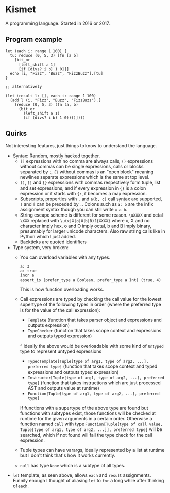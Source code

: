 # Kismet

A programming language. Started in 2016 or 2017.

## Program example

```
let (each i: range 1 100) {
  tu: reduce (0, 5, 3) [fn [a b]
    [bit_or
      [left_shift a 1]
      [if [divs? i b] 1 0]]]
  echo [i, "Fizz", "Buzz", "FizzBuzz"].[tu]
}

;; alternatively

(let (result l: [], each i: range 1 100)
  (add l (i, "Fizz", "Buzz", "FizzBuzz").[
    (reduce (0, 5, 3) (fn (a, b)
      (bit_or
        (left_shift a 1)
        (if (divs? i b) 1 0))))])))
```

## Quirks

Not interesting features, just things to know to understand the language.

* Syntax: Random, mostly hacked together.
  - `[]` expressions with no comma are always calls, `()` expressions without
    commas can be single expressions, calls or blocks separated by `;`,
    `{}` without commas is an "open block" meaning newlines separate expressions
    which is the same at top level.
  - `()`, `[]` and `{}` expressions with commas respectively form tuple, list
    and set expressions, and if every expression in `{}` is a colon expression or
    it starts with `{:`, it becomes a map expression.
  - Subscripts, properties with `.` and `a(b, c)` call syntax are supported,
    `(` and `[` can be preceded by `.`. Colons such as `a: b` are the infix
    assignment syntax though you can still write `= a b`.
  - String escape scheme is different for some reason. `\uXXXX` and octal
    `\XXX` replaced with `\u(x|X|o|O|b|B)?{XXXX}` where x, X and no character
    imply hex, o and O imply octal, b and B imply binary, presumably for larger
    unicode characters. Also raw string calls like in Python which I just added.
  - Backticks are quoted identifiers
* Type system, very broken:
  - You can overload variables with any types.
    ```
    a: 3
    a: true
    incr a
    assert_is (prefer_type a Boolean, prefer_type a Int) (true, 4)
    ```
    This is how function overloading works.
  - Call expressions are typed by checking the call value for the lowest supertype
    of the following types in order (where the preferred type is for the value of
    the call expression):
    - `Template` (function that takes parser object and expressions and outputs expression)
    - `TypeChecker` (function that takes scope context and expressions and outputs typed expression)
    
    ^ ideally the above would be overloadable with some kind of `Untyped` type
    to represent untyped expressions 
    
    - `TypedTemplate[Tuple[type of arg1, type of arg2, ...], preferred type]`
      (function that takes scope context and typed expressions and outputs typed expression)
    - `Instructor[Tuple[type of arg1, type of arg2, ...], preferred type]`
      (function that takes instructions which are just processed AST and outputs value at runtime)
    - `Function[Tuple[type of arg1, type of arg2, ...], preferred type]`
    
    If functions with a supertype of the above type are found but functions with subtypes
    exist, those functions will be checked at runtime for the given arguments in a certain order.
    Otherwise a function named `call` with type
    `Function[Tuple[type of call value, Tuple[type of arg1, type of arg2, ...]], preferred type]`
    will be searched, which if not found will fail the type check for the call expression.
  - Tuple types can have varargs, ideally represented by a list at runtime but
    I don't think that's how it works currently.
  - `null` has type `None` which is a subtype of all types.
* `let` template, as seen above, allows `each` and `result` assignments. Funnily enough
  I thought of aliasing `let` to `for` a long while after thinking of `each`.